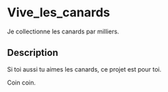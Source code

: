 # Vive_les_canards

Je collectionne les canards par milliers.

## Description

Si toi aussi tu aimes les canards, ce projet est pour toi. 

Coin coin.